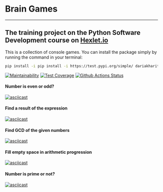 # Brain Games

---

The training project on the Python Software Development course on [Hexlet.io](https://ru.hexlet.io/professions/python)
---
This is a collection of console games. You can install the package simply by running the command in your terminal:

```bash
pip install -i pip install -i https://test.pypi.org/simple/ dariakharitonova-brain-games --extra-index-url https://pypi.org/simple
```

[![Maintainability](https://api.codeclimate.com/v1/badges/a99a88d28ad37a79dbf6/maintainability)](https://codeclimate.com/github/codeclimate/codeclimate/maintainability)
[![Test Coverage](https://api.codeclimate.com/v1/badges/a99a88d28ad37a79dbf6/test_coverage)](https://codeclimate.com/github/codeclimate/codeclimate/test_coverage)
[![Github Actions Status](https://github.com/DariaKharitonova/python-project-lvl1/workflows/Python%20CI/badge.svg)](https://github.com/DariaKharitonova/python-project-lvl1/actions)



#### Number is even or odd?

[![asciicast](https://asciinema.org/a/QhvIpa6qKi4ncpLrccT7VD94B.svg)](https://asciinema.org/a/QhvIpa6qKi4ncpLrccT7VD94B)

#### Find a result of the expression

[![asciicast](https://asciinema.org/a/360758.svg)](https://asciinema.org/a/360758)

#### Find GCD of the given numbers

[![asciicast](https://asciinema.org/a/JAVyXcR6czWbSIAzNoOXEtBmV.svg)](https://asciinema.org/a/JAVyXcR6czWbSIAzNoOXEtBmV)

#### Fill empty space in arithmetic progression

[![asciicast](https://asciinema.org/a/3VQjsdwaqQRmJi3kqITU9uF0h.svg)](https://asciinema.org/a/3VQjsdwaqQRmJi3kqITU9uF0h)

#### Number is prime or not?

[![asciicast](https://asciinema.org/a/CHNRaSkJuHJKLd0TcciCXQlPx.svg)](https://asciinema.org/a/CHNRaSkJuHJKLd0TcciCXQlPx)